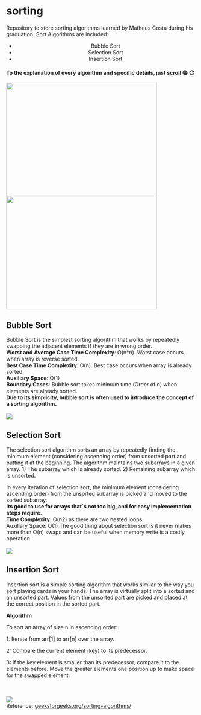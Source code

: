# sorting
 Repository to store sorting algorithms learned by Matheus Costa during his graduation.
Sort Algorithms are included:
<center><ul>
 <li>Bubble Sort</li>
 <li>Selection Sort</li>
 <li>Insertion Sort</li>
<ul>
  </center>
 <h4>To the explanation of every algorithm and specific details, just scroll  😁 😉 </h4>
   <img align="left" width="400" height="300" src="https://media.giphy.com/media/QaPkV29BJh3gI/giphy.gif"/>
  <img width="400" height="300" src="https://media.giphy.com/media/4UzW8S83pWoKs/giphy.gif"/>
 <h2>Bubble Sort</h2>
 Bubble Sort is the simplest sorting algorithm that works by repeatedly swapping the adjacent elements if they are in wrong order.<br>
 <b>Worst and Average Case Time Complexity</b>: O(n*n). Worst case occurs when array is reverse sorted.<br>
 <b>Best Case Time Complexity</b>: O(n). Best case occurs when array is already sorted.<br>
 <b>Auxiliary Space</b>: O(1)<br>
 <b>Boundary Cases</b>: Bubble sort takes minimum time (Order of n) when elements are already sorted.<br>
 <b>Due to its simplicity, bubble sort is often used to introduce the concept of a sorting algorithm.</b>
 <br><br>
 <img src="https://media.giphy.com/media/nfq7ThNeMbfCfGDGu2/giphy.gif"/>
 <br>
 <h2>Selection Sort</h2>
 The selection sort algorithm sorts an array by repeatedly finding the minimum element (considering ascending order) from unsorted part and putting it at the beginning. The algorithm maintains two subarrays in a given array.
1) The subarray which is already sorted.
2) Remaining subarray which is unsorted.

In every iteration of selection sort, the minimum element (considering ascending order) from the unsorted subarray is picked and moved to the sorted subarray.<br>
<b> Its good to use for arrays that´s not too big, and for easy implementation steps require.</b>
<br>
<b>Time Complexity</b>: O(n2) as there are two nested loops.
<br>
Auxiliary Space: O(1)
The good thing about selection sort is it never makes more than O(n) swaps and can be useful when memory write is a costly operation.
 <br><br>
 <img src="https://media.giphy.com/media/z3iMTsKMWSEDBLtCy2/giphy.gif"/>
 <br>
 <h2>Insertion Sort</h2>
 <p>Insertion sort is a simple sorting algorithm that works similar to the way you sort playing cards in your hands. The array is virtually split into a sorted and an unsorted part. Values from the unsorted part are picked and placed at the correct position in the sorted part.</p>
 <b>Algorithm</b>
  <p>To sort an array of size n in ascending order:</p>
  <p>1: Iterate from arr[1] to arr[n] over the array.</p>
  <p>2: Compare the current element (key) to its predecessor.</p>
  <p>3: If the key element is smaller than its predecessor, compare it to the elements before. Move the greater elements one position up to make space for the swapped element.</p>
 <br><br>
 <img src="https://media.giphy.com/media/z3iMTsKMWSEDBLtCy2/giphy.gif"/>
 <br>
 Reference: <a href="https://www.geeksforgeeks.org/sorting-algorithms/">geeksforgeeks.org/sorting-algorithms/</a>
